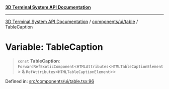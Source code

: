 [**3D Terminal System API Documentation**](../../../../README.md)

***

[3D Terminal System API Documentation](../../../../README.md) / [components/ui/table](../README.md) / TableCaption

# Variable: TableCaption

> `const` **TableCaption**: `ForwardRefExoticComponent`\<`HTMLAttributes`\<`HTMLTableCaptionElement`\> & `RefAttributes`\<`HTMLTableCaptionElement`\>\>

Defined in: [src/components/ui/table.tsx:96](https://github.com/Dicommunitas/ThreeJS_Terminal_3D/blob/1e74b7c848780edcc8caac62c0023b31b5be34f5/src/components/ui/table.tsx#L96)
